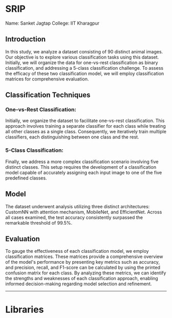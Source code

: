 # SRIP
 
Name: Sanket Jagtap
College: IIT Kharagpur

## Introduction

In this study, we analyze a dataset consisting of 90 distinct animal images. Our objective is to explore various classification tasks using this dataset. Initially, we will organize the data for one-vs-rest classification as binary classification, and addressing a 5-class classification challenge. To assess the efficacy of these two classification model, we will employ classification matrices for comprehensive evaluation.

## Classification Techniques

### One-vs-Rest Classification: 
Initially, we organize the dataset to facilitate one-vs-rest classification. This approach involves training a separate classifier for each class while treating all other classes as a single class. Consequently, we iteratively train multiple classifiers, each distinguishing between one class and the rest.

### 5-Class Classification:
Finally, we address a more complex classification scenario involving five distinct classes. This setup requires the development of a classification model capable of accurately assigning each input image to one of the five predefined classes.

## Model
The dataset underwent analysis utilizing three distinct architectures: CustomNN with attention mechanism, MobileNet, and EfficientNet. Across all cases examined, the test accuracy consistently surpassed the remarkable threshold of 99.5%.

## Evaluation

To gauge the effectiveness of each classification model, we employ classification matrices. These matrices provide a comprehensive overview of the model's performance by presenting key metrics such as accuracy, and precision, recall, and F1-score can be calculated by using the printed confusion matrix for each class. By analyzing these metrics, we can identify the strengths and weaknesses of each classification approach, enabling informed decision-making regarding model selection and refinement.

-------------------------------------------
# Libraries
